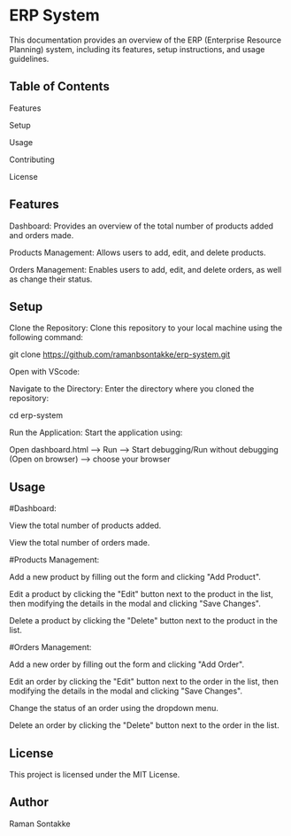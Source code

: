 
# ERP System

This documentation provides an overview of the ERP (Enterprise Resource Planning) system, including its features, setup instructions, and usage guidelines.


## Table of Contents
Features

Setup

Usage

Contributing

License

## Features

Dashboard: Provides an overview of the total number of products added and orders made.

Products Management: Allows users to add, edit, and delete products.

Orders Management: Enables users to add, edit, and delete orders, as well as change their status.

## Setup

Clone the Repository: Clone this repository to your local machine using the following command:

git clone https://github.com/ramanbsontakke/erp-system.git

Open with VScode:

Navigate to the Directory: Enter the directory where you cloned the repository:

cd erp-system

Run the Application: Start the application using:

Open dashboard.html --> Run --> Start debugging/Run without debugging (Open on browser) --> choose your browser


## Usage

#Dashboard:

View the total number of products added.

View the total number of orders made.


#Products Management:

Add a new product by filling out the form and clicking "Add Product".

Edit a product by clicking the "Edit" button next to the product in the list, then modifying the details in the modal and clicking "Save Changes".

Delete a product by clicking the "Delete" button next to the product in the list.


#Orders Management:

Add a new order by filling out the form and clicking "Add Order".

Edit an order by clicking the "Edit" button next to the order in the list, then modifying the details in the modal and clicking "Save Changes".

Change the status of an order using the dropdown menu.

Delete an order by clicking the "Delete" button next to the order in the list.

## License

This project is licensed under the MIT License.

## Author

Raman Sontakke
